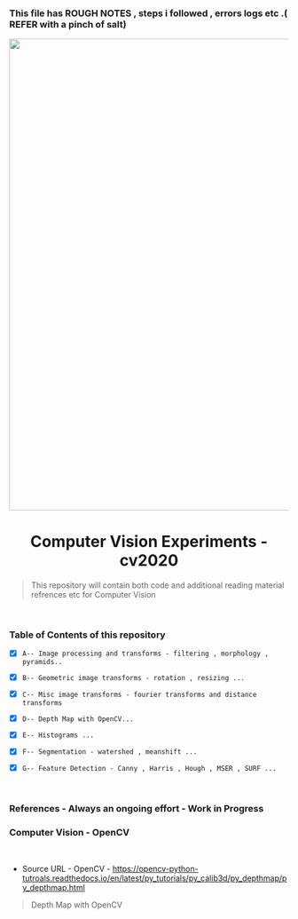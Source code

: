### This file has ROUGH NOTES , steps i followed , errors logs etc .( REFER with a pinch of salt)  


<p align="center">
    <img src="" width= "850px">
</p>

<h1 align="center">Computer Vision Experiments -cv2020 </h1>

> This repository will contain both code and additional reading material refrences etc for Computer Vision  
 

<br/>


### Table of Contents of this repository

- [X] `A-- Image processing and transforms - filtering , morphology , pyramids..` 
- [X] `B-- Geometric image transforms - rotation , resizing ...` 
- [X] `C-- Misc image transforms - fourier transforms and distance transforms` 
- [X] `D-- Depth Map with OpenCV...` 
- [X] `E-- Histograms ...` 
- [X] `F-- Segmentation - watershed , meanshift ...` 
- [X] `G-- Feature Detection - Canny , Harris , Hough , MSER , SURF ... ` 


<br/>

### References - Always an ongoing effort - Work in Progress

### Computer Vision - OpenCV 

<br/>


- Source URL - OpenCV - https://opencv-python-tutroals.readthedocs.io/en/latest/py_tutorials/py_calib3d/py_depthmap/py_depthmap.html

> Depth Map with OpenCV 

<br/>




